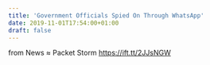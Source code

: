 ```yaml
---
title: 'Government Officials Spied On Through WhatsApp'
date: 2019-11-01T17:54:00+01:00
draft: false
---
```


  
  
from News ≈ Packet Storm https://ift.tt/2JJsNGW